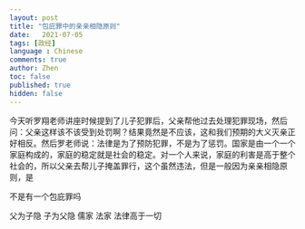 ```yaml
---
layout: post
title: "包庇罪中的亲亲相隐原则"
date:   2021-07-05
tags: [政经]
language : Chinese
comments: true
author: Zhen
toc: false
published: true
hidden: false
---
```

今天听罗翔老师讲座时候提到了儿子犯罪后，父亲帮他过去处理犯罪现场，然后问：父亲这样该不该受到处罚啊？结果竟然是不应该，这和我们预期的大义灭亲正好相反。然后罗老师说：法律是为了预防犯罪，不是为了惩罚。国家是由一个一个家庭构成的，家庭的稳定就是社会的稳定。对一个人来说，家庭的利害是高于整个社会的，所以父亲去帮儿子掩盖罪行，这个虽然违法，但是一般因为亲亲相隐原则，是

不是有一个包庇罪吗



父为子隐 子为父隐 儒家
法家 法律高于一切
<!--stackedit_data:
eyJoaXN0b3J5IjpbMjAwNDE2MjA4NSwtMTE4MDc4NjA0NCw5Nz
QwNzMxMjEsNDIxNDQ2NjQ3XX0=
-->